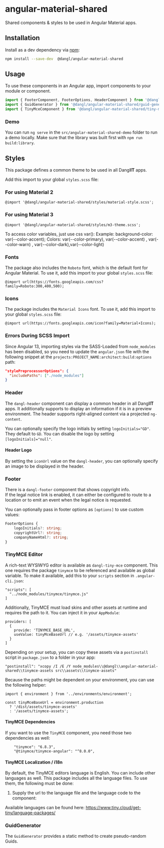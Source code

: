 
# angular-material-shared

Shared components & styles to be used in Angular Material apps.

## Installation

Install as a dev dependency via [npm](https://www.npmjs.com/):

```bash
npm install --save-dev  @dangl/angular-material-shared
```

## Usage
To use these components in an Angular app, import components to your module or component. 

```javascript
import { FooterComponent, FooterOptions, HeaderComponent } from '@dangl/angular-material-shared';
import { GuidGenerator } from '@dangl/angular-material-shared/guid-generator';
import { TinyMceComponent } from '@dangl/angular-material-shared/tiny-mce';
```


### Demo

You can run `ng serve` in the `src/angular-material-shared-demo` folder to run a
demo locally. Make sure that the library was built first with `npm run build:library`.


## Styles

This package defines a common theme to be used in all Dangl**IT** apps.

Add this import to your global `styles.scss` file:

### For using Material 2

    @import '@dangl/angular-material-shared/styles/material-style.scss';

### For using Material 3

    @import '@dangl/angular-material-shared/styles/m3-theme.scss';

To access color variables, just use css var():
 Example: 
  background-color: var(--color-accent);
 Colors: var(--color-primary), var(--color-accent) , var(--color-warn) , var(--color-dark),var(--color-light)

### Fonts

The package also includes the `Roboto` font, which is the default font for Angular Material. To use it, add this import to your global `styles.scss` file:

    @import url(https://fonts.googleapis.com/css?family=Roboto:300,400,500);

### Icons

The package includes the `Material Icons` font. To use it, add this import to your global `styles.scss` file:

    @import url(https://fonts.googleapis.com/icon?family=Material+Icons);

### Errors During SCSS Import

Since Angular 13, importing styles via the SASS-Loaded from `node_modules` has been disabled, so you need to update the `angular.json` file with the following snippet at the `projects:PROJECT_NAME:architect:build:options` path:

```json
"stylePreprocessorOptions": {
  "includePaths": ["./node_modules"]
}
```

### Header

The `dangl-header` component can display a common header in all Dangl**IT** apps. It additionally supports to display an information if it is in a preview environment. The header supports right-aligned content via a projected `ng-content`.

You can optionally specify the logo initials by setting `logoInitials="GD"`. They default to `GD`. You can disable the logo by setting `[logoInitials]="null"`.

#### Header Logo

By setting the `iconUrl` value on the `dangl-header`, you can optionally specify an image to be displayed in the header.

### Footer

There is a `dangl-footer` component that shows copyright info.  
If the legal notice link is enabled, it can either be configured to route to a location or to emit an event when the legal notice is requested.

You can optionally pass in footer options as `[options]` to use custom values:

```typescript
FooterOptions {
    logoInitials?: string;
    copyrightUrl?: string;
    companyNameHtml?: string;
}
```

### TinyMCE Editor

A rich-text WYSIWYG editor is available as `dangl-tiny-mce` component. This one requires the package `tinymce` to be referenced and available as global variable. To make it available, add this to your `scripts` section in `.angular-cli.json`:

    "scripts": [
      "../node_modules/tinymce/tinymce.js"
    ]

Additionally, TinyMCE must load skins and other assets at runtime and requires the path to it. You can inject it in your `AppModule`:

    providers: [
      {
        provide: 'TINYMCE_BASE_URL',
        useValue: tinyMceBaseUrl // e.g. '/assets/tinymce-assets'
      }
    ]

Depending on your setup, you can copy these assets via a `postinstall` script in `package.json` to a folder in your app:

    "postinstall": "xcopy /I /E /Y node_modules\\@dangl\\angular-material-shared\\tinymce-assets src\\assets\\tinymce-assets"

Because the paths might be dependent on your environment, you can use the following helper:

    import { environment } from '../environments/environment';

    const tinyMceBaseUrl = environment.production
      ? '/dist/assets/tinymce-assets'
      : '/assets/tinymce-assets';

#### TinyMCE Dependencies

If you want to use the `TinyMCE` component, you need those two dependencies as well:

```
    "tinymce": "6.8.3",
    "@tinymce/tinymce-angular": "^8.0.0",
```

#### TinyMCE Localization / i18n

By default, the TinyMCE editors language is English. You can include other languages as well. This package includes all the language files. To use them, the following must be done:

1. Supply the url to the language file and the language code to the component:

   <dangl-tiny-mce tinyMceLanguageCode="de"></dangl-tiny-mce>

Available languages can be found here: https://www.tiny.cloud/get-tiny/language-packages/

### GuidGenerator

The `GuidGenerator` provides a static method to create pseudo-random Guids.


